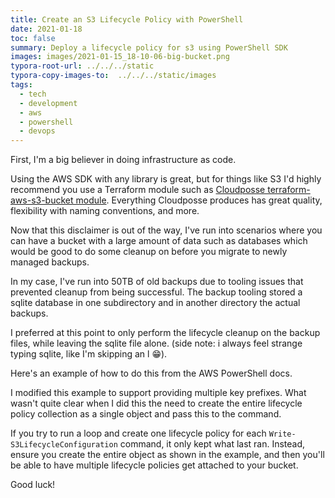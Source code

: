 ```yaml
---
title: Create an S3 Lifecycle Policy with PowerShell
date: 2021-01-18
toc: false
summary: Deploy a lifecycle policy for s3 using PowerShell SDK
images: images/2021-01-15_18-10-06-big-bucket.png
typora-root-url: ../../../static
typora-copy-images-to:  ../../../static/images
tags:
  - tech
  - development
  - aws
  - powershell
  - devops
---
```


First, I'm a big believer in doing infrastructure as code.

Using the AWS SDK with any library is great, but for things like S3 I'd highly recommend you use a Terraform module such as [Cloudposse terraform-aws-s3-bucket module](https://registry.terraform.io/modules/cloudposse/s3-bucket/aws/latest).
Everything Cloudposse produces has great quality, flexibility with naming conventions, and more.

Now that this disclaimer is out of the way, I've run into scenarios where you can have a bucket with a large amount of data such as databases which would be good to do some cleanup on before you migrate to newly managed backups.

In my case, I've run into 50TB of old backups due to tooling issues that prevented cleanup from being successful.
The backup tooling stored a sqlite database in one subdirectory and in another directory the actual backups.

I preferred at this point to only perform the lifecycle cleanup on the backup files, while leaving the sqlite file alone. (side note: i always feel strange typing sqlite, like I'm skipping an l 😁).

Here's an example of how to do this from the AWS PowerShell docs.

I modified this example to support providing multiple key prefixes.
What wasn't quite clear when I did this the need to create the entire lifecycle policy collection as a single object and pass this to the command.

If you try to run a loop and create one lifecycle policy for each `Write-S3LifecycleConfiguration` command, it only kept what last ran.
Instead, ensure you create the entire object as shown in the example, and then you'll be able to have multiple lifecycle policies get attached to your bucket.

Good luck!

<script src="https://gist.github.com/sheldonhull/ad168faccb06cd0387bcebfdf99da3d6.js"></script>
